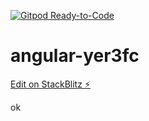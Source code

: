 [![Gitpod Ready-to-Code](https://img.shields.io/badge/Gitpod-Ready--to--Code-blue?logo=gitpod)](https://gitpod.io/#https://github.com/bhimindia/angular-zibal-project) 

# angular-yer3fc

[Edit on StackBlitz ⚡️](https://stackblitz.com/edit/angular-yer3fc)

ok